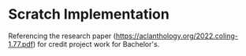 # Scratch Implementation
Referencing the research paper (https://aclanthology.org/2022.coling-1.77.pdf) for credit project work for Bachelor's.

